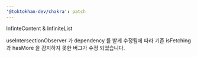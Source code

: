 ```yaml
---
'@toktokhan-dev/chakra': patch
---
```


InfinteContent & InfiniteList

useIntersectionObserver 가 dependency 를 받게 수정됨에 따라
기존 isFetching 과 hasMore 을 감지하지 못한 버그가 수정 되었습니다.
